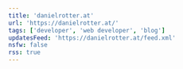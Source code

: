 ```yaml
---
title: 'danielrotter.at'
url: 'https://danielrotter.at/'
tags: ['developer', 'web developer', 'blog']
updatesFeed: 'https://danielrotter.at/feed.xml'
nsfw: false
rss: true
---
```

